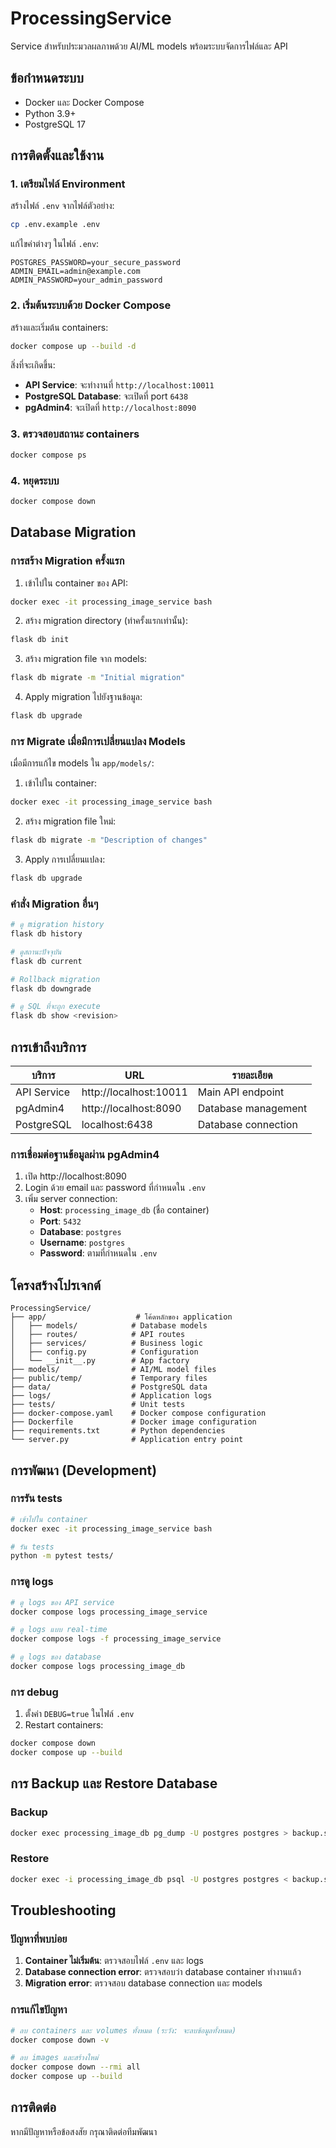 # ProcessingService

Service สำหรับประมวลผลภาพด้วย AI/ML models พร้อมระบบจัดการไฟล์และ API

## ข้อกำหนดระบบ

- Docker และ Docker Compose
- Python 3.9+
- PostgreSQL 17

## การติดตั้งและใช้งาน

### 1. เตรียมไฟล์ Environment

สร้างไฟล์ `.env` จากไฟล์ตัวอย่าง:

```bash
cp .env.example .env
```

แก้ไขค่าต่างๆ ในไฟล์ `.env`:

```env
POSTGRES_PASSWORD=your_secure_password
ADMIN_EMAIL=admin@example.com
ADMIN_PASSWORD=your_admin_password
```

### 2. เริ่มต้นระบบด้วย Docker Compose

สร้างและเริ่มต้น containers:

```bash
docker compose up --build -d
```

สิ่งที่จะเกิดขึ้น:
- **API Service**: จะทำงานที่ `http://localhost:10011`
- **PostgreSQL Database**: จะเปิดที่ port `6438`
- **pgAdmin4**: จะเปิดที่ `http://localhost:8090`

### 3. ตรวจสอบสถานะ containers

```bash
docker compose ps
```

### 4. หยุดระบบ

```bash
docker compose down
```

## Database Migration

### การสร้าง Migration ครั้งแรก

1. เข้าไปใน container ของ API:

```bash
docker exec -it processing_image_service bash
```

2. สร้าง migration directory (ทำครั้งแรกเท่านั้น):

```bash
flask db init
```

3. สร้าง migration file จาก models:

```bash
flask db migrate -m "Initial migration"
```

4. Apply migration ไปยังฐานข้อมูล:

```bash
flask db upgrade
```

### การ Migrate เมื่อมีการเปลี่ยนแปลง Models

เมื่อมีการแก้ไข models ใน `app/models/`:

1. เข้าไปใน container:

```bash
docker exec -it processing_image_service bash
```

2. สร้าง migration file ใหม่:

```bash
flask db migrate -m "Description of changes"
```

3. Apply การเปลี่ยนแปลง:

```bash
flask db upgrade
```

### คำสั่ง Migration อื่นๆ

```bash
# ดู migration history
flask db history

# ดูสถานะปัจจุบัน
flask db current

# Rollback migration
flask db downgrade

# ดู SQL ที่จะถูก execute
flask db show <revision>
```

## การเข้าถึงบริการ

| บริการ | URL | รายละเอียด |
|--------|-----|-----------|
| API Service | http://localhost:10011 | Main API endpoint |
| pgAdmin4 | http://localhost:8090 | Database management |
| PostgreSQL | localhost:6438 | Database connection |

### การเชื่อมต่อฐานข้อมูลผ่าน pgAdmin4

1. เปิด http://localhost:8090
2. Login ด้วย email และ password ที่กำหนดใน `.env`
3. เพิ่ม server connection:
   - **Host**: `processing_image_db` (ชื่อ container)
   - **Port**: `5432`
   - **Database**: `postgres`
   - **Username**: `postgres`
   - **Password**: ตามที่กำหนดใน `.env`

## โครงสร้างโปรเจกต์

```
ProcessingService/
├── app/                    # โค้ดหลักของ application
│   ├── models/            # Database models
│   ├── routes/            # API routes
│   ├── services/          # Business logic
│   ├── config.py          # Configuration
│   └── __init__.py        # App factory
├── models/                # AI/ML model files
├── public/temp/           # Temporary files
├── data/                  # PostgreSQL data
├── logs/                  # Application logs
├── tests/                 # Unit tests
├── docker-compose.yaml    # Docker compose configuration
├── Dockerfile             # Docker image configuration
├── requirements.txt       # Python dependencies
└── server.py              # Application entry point
```

## การพัฒนา (Development)

### การรัน tests

```bash
# เข้าไปใน container
docker exec -it processing_image_service bash

# รัน tests
python -m pytest tests/
```

### การดู logs

```bash
# ดู logs ของ API service
docker compose logs processing_image_service

# ดู logs แบบ real-time
docker compose logs -f processing_image_service

# ดู logs ของ database
docker compose logs processing_image_db
```

### การ debug

1. ตั้งค่า `DEBUG=true` ในไฟล์ `.env`
2. Restart containers:

```bash
docker compose down
docker compose up --build
```

## การ Backup และ Restore Database

### Backup

```bash
docker exec processing_image_db pg_dump -U postgres postgres > backup.sql
```

### Restore

```bash
docker exec -i processing_image_db psql -U postgres postgres < backup.sql
```

## Troubleshooting

### ปัญหาที่พบบ่อย

1. **Container ไม่เริ่มต้น**: ตรวจสอบไฟล์ `.env` และ logs
2. **Database connection error**: ตรวจสอบว่า database container ทำงานแล้ว
3. **Migration error**: ตรวจสอบ database connection และ models

### การแก้ไขปัญหา

```bash
# ลบ containers และ volumes ทั้งหมด (ระวัง: จะลบข้อมูลทั้งหมด)
docker compose down -v

# ลบ images และสร้างใหม่
docker compose down --rmi all
docker compose up --build
```

## การติดต่อ

หากมีปัญหาหรือข้อสงสัย กรุณาติดต่อทีมพัฒนา